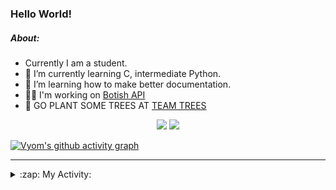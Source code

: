 ### Hello World!

##### About:
- Currently I am a student.
- 🌱 I’m currently learning C, intermediate Python.
- 🌱 I’m learning how to make better documentation.
- 👨‍💻 I'm working on [Botish API](https://github.com/Vyvy-vi/api)
- 🌱 GO PLANT SOME TREES AT [TEAM TREES](https://teamtrees.org/)

<p align="center">
  <a href="https://twitter.com/Vyvy_viM"><img target="_blank" src="https://img.shields.io/badge/twitter%20@Vyvy_viM-0D95E8?style=for-the-badge&logo=twitter&logoColor=white"/></a> 
  <a href="https://vyvy-vi.github.io/portfolio"><img target="_blank" src="https://img.shields.io/badge/-I_love_open_source-green?style=for-the-badge&logo=github&logoColor=black"/></a> 
</p>

[![Vyom's github activity graph](https://activity-graph.herokuapp.com/graph?username=Vyvy-vi)](https://github.com/ashutosh00710/github-readme-activity-graph)

---
<details>
  <summary>:zap: My Activity:</summary>
  
<!--START_SECTION:waka-->
![Code Time](http://img.shields.io/badge/Code%20Time-677%20hrs%2016%20mins-blue)

**I'm a Night 🦉** 

```text
🌞 Morning    49 commits     ██░░░░░░░░░░░░░░░░░░░░░░░   8.54% 
🌆 Daytime    138 commits    ██████░░░░░░░░░░░░░░░░░░░   24.04% 
🌃 Evening    180 commits    ███████░░░░░░░░░░░░░░░░░░   31.36% 
🌙 Night      207 commits    █████████░░░░░░░░░░░░░░░░   36.06%

```
📅 **I'm Most Productive on Sunday** 

```text
Monday       58 commits     ██░░░░░░░░░░░░░░░░░░░░░░░   10.1% 
Tuesday      97 commits     ████░░░░░░░░░░░░░░░░░░░░░   16.9% 
Wednesday    88 commits     ███░░░░░░░░░░░░░░░░░░░░░░   15.33% 
Thursday     71 commits     ███░░░░░░░░░░░░░░░░░░░░░░   12.37% 
Friday       58 commits     ██░░░░░░░░░░░░░░░░░░░░░░░   10.1% 
Saturday     68 commits     ███░░░░░░░░░░░░░░░░░░░░░░   11.85% 
Sunday       134 commits    █████░░░░░░░░░░░░░░░░░░░░   23.34%

```


📊 **This Week I Spent My Time On** 

```text
🔥 Editors: 
VS Code                  13 hrs 51 mins      ██████████████████░░░░░░░   72.92% 
Vim                      5 hrs 8 mins        ██████░░░░░░░░░░░░░░░░░░░   27.08%

🐱‍💻 Projects: 
file-utils               6 hrs 50 mins       █████████░░░░░░░░░░░░░░░░   35.99% 
praise_backend_js        6 hrs 2 mins        ████████░░░░░░░░░░░░░░░░░   31.82% 
Unknown Project          3 hrs 10 mins       ████░░░░░░░░░░░░░░░░░░░░░   16.74% 
faceapp-backend          2 hrs 1 min         ██░░░░░░░░░░░░░░░░░░░░░░░   10.7% 
discord-bot              28 mins             ░░░░░░░░░░░░░░░░░░░░░░░░░   2.54%

```


 Last Updated on 20/03/2022 06:04:54 UTC
<!--END_SECTION:waka-->
</details>
